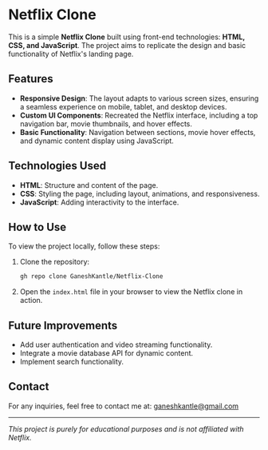 # Netflix Clone

This is a simple **Netflix Clone** built using front-end technologies: **HTML, CSS, and JavaScript**. The project aims to replicate the design and basic functionality of Netflix's landing page.

## Features
- **Responsive Design**: The layout adapts to various screen sizes, ensuring a seamless experience on mobile, tablet, and desktop devices.
- **Custom UI Components**: Recreated the Netflix interface, including a top navigation bar, movie thumbnails, and hover effects.
- **Basic Functionality**: Navigation between sections, movie hover effects, and dynamic content display using JavaScript.

## Technologies Used
- **HTML**: Structure and content of the page.
- **CSS**: Styling the page, including layout, animations, and responsiveness.
- **JavaScript**: Adding interactivity to the interface.

## How to Use
To view the project locally, follow these steps:
1. Clone the repository:
    ```bash
    gh repo clone GaneshKantle/Netflix-Clone
    ```
2. Open the `index.html` file in your browser to view the Netflix clone in action.

## Future Improvements
- Add user authentication and video streaming functionality.
- Integrate a movie database API for dynamic content.
- Implement search functionality.


## Contact
For any inquiries, feel free to contact me at: ganeshkantle@gmail.com

---
*This project is purely for educational purposes and is not affiliated with Netflix.*

